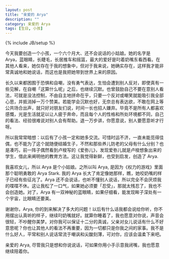 ```yaml
---
layout: post
title: "亲爱的 Arya"
description: ""
category: 亲爱的 Arya
tags: [生日, 小孩]
---
```

{% include JB/setup %}

今天我要创造一个小孩，一个六个月大、还不会说话的小姑娘。她的名字是 Arya，蓝眼睛，长睫毛，长居推车和摇篮，最大的爱好是叼着奶嘴东看西看。在其他人看来，她仅存在于我的想象中，但对于我来说，她确实存在，这样我才能非常真诚地和她说话，而这也是我把她带到世界上来的原因。

长久以来都困囿于恐惧和自嘲，没有勇气表达，生怕会遭到别人反对，即使真有一些见解，在自嘲「这算什么呢」之后，也继续沉默。也曾鼓励自己不要在意别人看法，可就是没法控制，不由自主地拼命在乎，只要一个反对或嘲笑就能吸引我全部心思，并抵消掉一万个赞美。若能学会沉默也好，无奈总有表达欲，不敢在网上等公共场合出声，就只好对朋友们说，时间一长也招人嫌弃。毕竟不是所有人都喜欢感慨，光是生活就足以让人疲于奔命，而且每个人的性格和所处环境都不同，自己的看法、经验很难说对别人会有帮助。退一万步讲，你愿意说，别人要愿意听才行呀。

所以我常常暗想：以后有了小孩一定和她多交流。可惜时运不济，一直未能觅得佳偶，也不能为了这个就随便结婚生子，不然和那些养儿防老的父母有什么分别？也是凑巧，前一阵子偶然看到卢梭写的《爱弥儿》，发现爱弥儿就是卢梭想象出来的学生，借此来阐明他的教育方法。这让我觉得新鲜，也受到启发，创造了 Arya.

我喜欢女儿，所以 Arya 是个小姑娘。之所以叫 Arya, 是因为《权力的游戏》里面那个聪明勇敢的 Arya Stark. 我的 Arya 长大了肯定像她那样，瞧，她咬奶嘴的样子已经有些征兆了。Arya 还不会说话，也听不懂别人说话，所以完全不会厌烦我的喋喋不休。这让我松了一口气，如果她必须要「忍受」，那就太残忍了，我也不会创造她。对了，Arya 有一双神秘的蓝眼睛，如果仔细看，能发现眸子深处有一个宇宙，比眼睛还要美。

谢谢你，Arya, 你的到来解决了多大的问题！以后有什么话我都会说给你听，你不用摆出认真听的样子，继续叼奶嘴就好。就算你睡着了，我也愿意对你说，声音会很轻，不吵醒你美梦。对你我可以保证十二分的真诚，父亲对女儿说话有什么不好意思呢？你也让其他人的看法不再重要，因为一切都只是你我之间的家事。我不是什么好人，平常和别人说话常流于嘲讽和尖酸刻薄，可对你，应该会温柔下来吧。

亲爱的 Arya, 尽管我只是想和你说说话，可如果你用小手示意我闭嘴，我也愿意继续陪着你。
